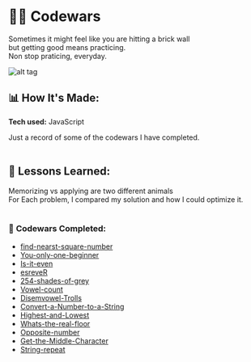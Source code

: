 # 👩‍💻 Codewars 

Sometimes it might feel like you  are hitting a brick wall</br> but getting good means practicing. 
</br>Non stop praticing, everyday. 
</br>

![alt tag](https://media.giphy.com/media/J0nJNHnnukpJm/giphy.gif)

## 📊 How It's Made:

**Tech used:** JavaScript

Just a record of some of the codewars I have completed. </br>
</br>

## 📝 Lessons Learned:

Memorizing vs applying are two different animals </br>
For Each problem, I compared my solution and how I could optimize it. </br>
</br>

### 💪 **Codewars Completed:**

* [find-nearst-square-number](https://www.codewars.com/kata/5a805d8cafa10f8b930005ba/) </br>
* [You-only-one-beginner](https://www.codewars.com/kata/57cc975ed542d3148f00015b/javascript) </br>
* [Is-it-even](https://www.codewars.com/kata/555a67db74814aa4ee0001b5/javascript)</br>
* [esreveR](https://www.codewars.com/kata/5413759479ba273f8100003d/javascript)</br>
* [254-shades-of-grey](https://www.codewars.com/kata/54d22119beeaaaf663000024)</br>
* [Vowel-count](https://www.codewars.com/kata/54ff3102c1bad923760001f3)</br>
* [Disemvowel-Trolls](https://www.codewars.com/kata/52fba66badcd10859f00097e)</br>
* [Convert-a-Number-to-a-String](https://www.codewars.com/kata/5265326f5fda8eb1160004c8/)</br>
* [Highest-and-Lowest](https://www.codewars.com/kata/554b4ac871d6813a03000035)</br>
* [Whats-the-real-floor](https://www.codewars.com/kata/574b3b1599d8f897470018f6/)</br>
* [Opposite-number](https://www.codewars.com/kata/56dec885c54a926dcd001095/)</br>
* [Get-the-Middle-Character](https://www.codewars.com/kata/56747fd5cb988479af000028/)</br>
* [String-repeat](https://www.codewars.com/kata/57a0e5c372292dd76d000d7)<br>